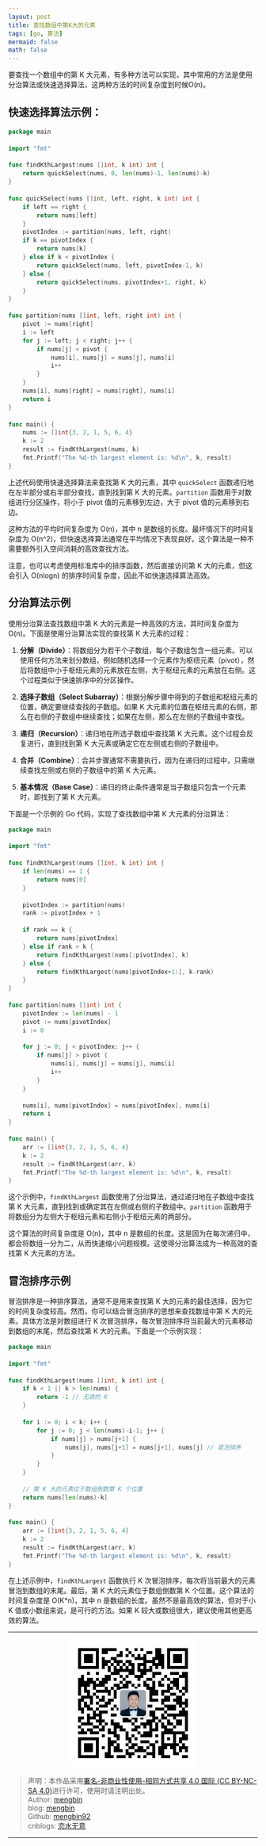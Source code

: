 ```yaml
---
layout: post
title: 查找数组中第K大的元素
tags: [go, 算法]
mermaid: false
math: false
---  
```


要查找一个数组中的第 K 大元素，有多种方法可以实现，其中常用的方法是使用分治算法或快速选择算法，这两种方法的时间复杂度到时候O(n)。

## 快速选择算法示例：

```go
package main

import "fmt"

func findKthLargest(nums []int, k int) int {
    return quickSelect(nums, 0, len(nums)-1, len(nums)-k)
}

func quickSelect(nums []int, left, right, k int) int {
    if left == right {
        return nums[left]
    }
    pivotIndex := partition(nums, left, right)
    if k == pivotIndex {
        return nums[k]
    } else if k < pivotIndex {
        return quickSelect(nums, left, pivotIndex-1, k)
    } else {
        return quickSelect(nums, pivotIndex+1, right, k)
    }
}

func partition(nums []int, left, right int) int {
    pivot := nums[right]
    i := left
    for j := left; j < right; j++ {
        if nums[j] < pivot {
            nums[i], nums[j] = nums[j], nums[i]
            i++
        }
    }
    nums[i], nums[right] = nums[right], nums[i]
    return i
}

func main() {
    nums := []int{3, 2, 1, 5, 6, 4}
    k := 2
    result := findKthLargest(nums, k)
    fmt.Printf("The %d-th largest element is: %d\n", k, result)
}
```

上述代码使用快速选择算法来查找第 K 大的元素，其中 `quickSelect` 函数递归地在左半部分或右半部分查找，直到找到第 K 大的元素。`partition` 函数用于对数组进行分区操作，将小于 pivot 值的元素移到左边，大于 pivot 值的元素移到右边。

这种方法的平均时间复杂度为 O(n)，其中 n 是数组的长度。最坏情况下的时间复杂度为 O(n^2)，但快速选择算法通常在平均情况下表现良好。这个算法是一种不需要额外引入空间消耗的高效查找方法。

注意，也可以考虑使用标准库中的排序函数，然后直接访问第 K 大的元素，但这会引入 O(nlogn) 的排序时间复杂度，因此不如快速选择算法高效。

## 分治算法示例

使用分治算法查找数组中第 K 大的元素是一种高效的方法，其时间复杂度为 O(n)。下面是使用分治算法实现的查找第 K 大元素的过程：

1. **分解（Divide）**：将数组分为若干个子数组，每个子数组包含一组元素。可以使用任何方法来划分数组，例如随机选择一个元素作为枢纽元素（pivot），然后将数组中小于枢纽元素的元素放在左侧，大于枢纽元素的元素放在右侧。这个过程类似于快速排序中的分区操作。

2. **选择子数组（Select Subarray）**：根据分解步骤中得到的子数组和枢纽元素的位置，确定要继续查找的子数组。如果 K 大元素的位置在枢纽元素的右侧，那么在右侧的子数组中继续查找；如果在左侧，那么在左侧的子数组中查找。

3. **递归（Recursion）**：递归地在所选子数组中查找第 K 大元素。这个过程会反复进行，直到找到第 K 大元素或确定它在左侧或右侧的子数组中。

4. **合并（Combine）**：合并步骤通常不需要执行，因为在递归的过程中，只需继续查找左侧或右侧的子数组中的第 K 大元素。

5. **基本情况（Base Case）**：递归的终止条件通常是当子数组只包含一个元素时，即找到了第 K 大元素。

下面是一个示例的 Go 代码，实现了查找数组中第 K 大元素的分治算法：

```go
package main

import "fmt"

func findKthLargest(nums []int, k int) int {
    if len(nums) == 1 {
        return nums[0]
    }

    pivotIndex := partition(nums)
    rank := pivotIndex + 1

    if rank == k {
        return nums[pivotIndex]
    } else if rank > k {
        return findKthLargest(nums[:pivotIndex], k)
    } else {
        return findKthLargest(nums[pivotIndex+1:], k-rank)
    }
}

func partition(nums []int) int {
    pivotIndex := len(nums) - 1
    pivot := nums[pivotIndex]
    i := 0

    for j := 0; j < pivotIndex; j++ {
        if nums[j] > pivot {
            nums[i], nums[j] = nums[j], nums[i]
            i++
        }
    }

    nums[i], nums[pivotIndex] = nums[pivotIndex], nums[i]
    return i
}

func main() {
    arr := []int{3, 2, 1, 5, 6, 4}
    k := 2
    result := findKthLargest(arr, k)
    fmt.Printf("The %d-th largest element is: %d\n", k, result)
}
```

这个示例中，`findKthLargest` 函数使用了分治算法，通过递归地在子数组中查找第 K 大元素，直到找到或确定其在左侧或右侧的子数组中。`partition` 函数用于将数组分为左侧大于枢纽元素和右侧小于枢纽元素的两部分。

这个算法的时间复杂度是 O(n)，其中 n 是数组的长度。这是因为在每次递归中，都会将数组一分为二，从而快速缩小问题规模。这使得分治算法成为一种高效的查找第 K 大元素的方法。

## 冒泡排序示例

冒泡排序是一种排序算法，通常不是用来查找第 K 大的元素的最佳选择，因为它的时间复杂度较高。然而，你可以结合冒泡排序的思想来查找数组中第 K 大的元素。具体方法是对数组进行 K 次冒泡排序，每次冒泡排序将当前最大的元素移动到数组的末尾，然后查找第 K 大的元素。下面是一个示例实现：

```go
package main

import "fmt"

func findKthLargest(nums []int, k int) int {
    if k < 1 || k > len(nums) {
        return -1 // 无效的 K
    }

    for i := 0; i < k; i++ {
        for j := 0; j < len(nums)-i-1; j++ {
            if nums[j] > nums[j+1] {
                nums[j], nums[j+1] = nums[j+1], nums[j] // 冒泡排序
            }
        }
    }

    // 第 K 大的元素位于数组倒数第 K 个位置
    return nums[len(nums)-k]
}

func main() {
    arr := []int{3, 2, 1, 5, 6, 4}
    k := 2
    result := findKthLargest(arr, k)
    fmt.Printf("The %d-th largest element is: %d\n", k, result)
}
```

在上述示例中，`findKthLargest` 函数执行 K 次冒泡排序，每次将当前最大的元素冒泡到数组的末尾。最后，第 K 大的元素位于数组倒数第 K 个位置。这个算法的时间复杂度是 O(K*n)，其中 n 是数组的长度。虽然不是最高效的算法，但对于小 K 值或小数组来说，是可行的方法。如果 K 较大或数组很大，建议使用其他更高效的算法。

---

<div align="center">
  <img src="../img/qrcode_wechat.jpg" alt="孟斯特">
</div>

> 声明：本作品采用[署名-非商业性使用-相同方式共享 4.0 国际 (CC BY-NC-SA 4.0)](https://creativecommons.org/licenses/by-nc-sa/4.0/deed.zh)进行许可，使用时请注明出处。  
> Author: [mengbin](mengbin1992@outlook.com)  
> blog: [mengbin](https://mengbin.top)  
> Github: [mengbin92](https://mengbin92.github.io/)  
> cnblogs: [恋水无意](https://www.cnblogs.com/lianshuiwuyi/)  

---
